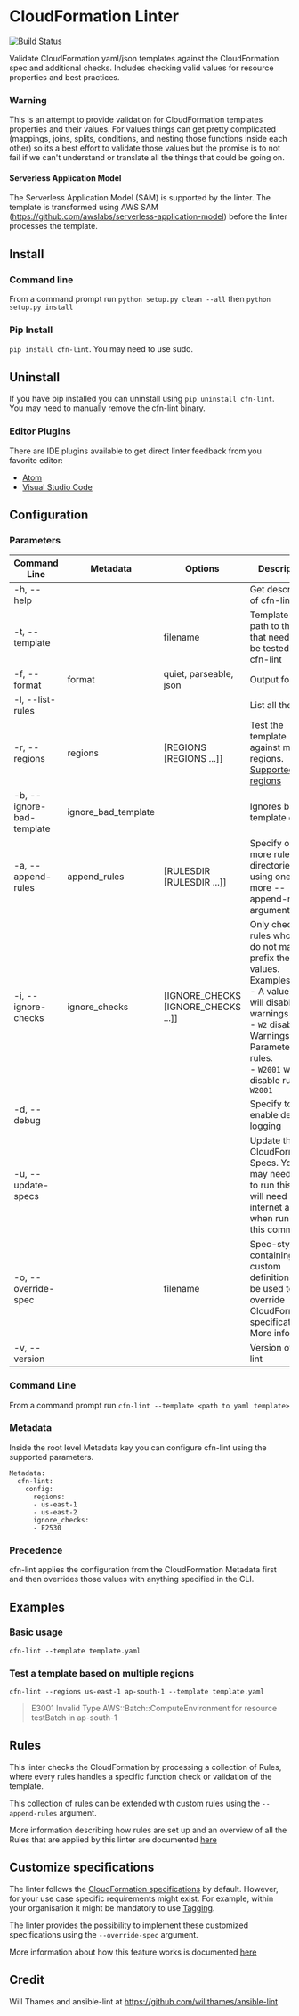 # CloudFormation Linter

[![Build Status](https://codebuild.us-east-1.amazonaws.com/badges?uuid=eyJlbmNyeXB0ZWREYXRhIjoibm1lNzczajZWcGw3UE5JRkhhcTBVZzBWTVRMYUtBU2lNcjdPNDVMK2JFM1RERGNDRjJlY2FQMVIrdFFpamx3M3ZaSDF5UCtrRGxkV1BrYU96YTdGNUE4PSIsIml2UGFyYW1ldGVyU3BlYyI6Im1DZklveUk5dXY0dTBucEsiLCJtYXRlcmlhbFNldFNlcmlhbCI6MX0%3D&branch=master)](https://github.com/awslabs/cfn-python-lint)

Validate CloudFormation yaml/json templates against the CloudFormation spec and additional
checks.  Includes checking valid values for resource properties and best practices.

### Warning
This is an attempt to provide validation for CloudFormation templates properties and
their values.  For values things can get pretty complicated (mappings, joins, splits,
conditions, and nesting those functions inside each other) so its a best effort to
validate those values but the promise is to not fail if we can't understand or translate
all the things that could be going on.

#### Serverless Application Model
The Serverless Application Model (SAM) is supported by the linter. The template is
transformed using AWS SAM (https://github.com/awslabs/serverless-application-model)
before the linter processes the template.


## Install
### Command line
From a command prompt run `python setup.py clean --all` then `python setup.py install`

### Pip Install
`pip install cfn-lint`.  You may need to use sudo.

## Uninstall
If you have pip installed you can uninstall using `pip uninstall cfn-lint`.  You
may need to manually remove the cfn-lint binary.

### Editor Plugins
There are IDE plugins available to get direct linter feedback from you favorite editor:

* [Atom](https://atom.io/packages/atom-cfn-lint)
* [Visual Studio Code](https://marketplace.visualstudio.com/items?itemName=kddejong.vscode-cfn-lint)

## Configuration
### Parameters

| Command Line  | Metadata | Options | Description |
| ------------- | ------------- | ------------- | ------------- |
| -h, --help  |   | | Get description of cfn-lint |
| -t, --template  |   | filename | Template file path to the file that needs to be tested by cfn-lint |
| -f, --format    | format | quiet, parseable, json | Output format |
| -l, --list-rules | | | List all the rules |
| -r, --regions | regions | [REGIONS [REGIONS ...]]  | Test the template against many regions.  [Supported regions](https://docs.aws.amazon.com/AWSCloudFormation/latest/UserGuide/cfn-resource-specification.html) |
| -b, --ignore-bad-template | ignore_bad_template | | Ignores bad template errors |
| -a, --append-rules | append_rules | [RULESDIR [RULESDIR ...]] | Specify one or more rules directories using one or more --append-rules arguments. |
| -i, --ignore-checks | ignore_checks | [IGNORE_CHECKS [IGNORE_CHECKS ...]] | Only check rules whose ID do not match or prefix these values.  Examples: <br />- A value of `W` will disable all warnings<br />- `W2` disables all Warnings for Parameter rules.<br />- `W2001` will disable rule `W2001` |
| -d, --debug |  |  | Specify to enable debug logging |
| -u, --update-specs | | | Update the CloudFormation Specs.  You may need sudo to run this.  You will need internet access when running this command |
| -o, --override-spec | | filename | Spec-style file containing custom definitions. Can be used to override CloudFormation specifications. More info [here](#customise-specifications) |
| -v, --version | | | Version of cfn-lint |

### Command Line
From a command prompt run `cfn-lint --template <path to yaml template>`

### Metadata
Inside the root level Metadata key you can configure cfn-lint using the supported parameters.
```
Metadata:
  cfn-lint:
    config:
      regions:
      - us-east-1
      - us-east-2
      ignore_checks:
      - E2530
```

### Precedence
cfn-lint applies the configuration from the CloudFormation Metadata first and then overrides those values with anything specified in the CLI.

## Examples
### Basic usage
`cfn-lint --template template.yaml`

### Test a template based on multiple regions
`cfn-lint --regions us-east-1 ap-south-1 --template template.yaml`

> E3001 Invalid Type AWS::Batch::ComputeEnvironment for resource testBatch in ap-south-1


## Rules
This linter checks the CloudFormation by processing a collection of Rules, where every rules handles a specific function check or validation of the template.

This collection of rules can be extended with custom rules using the `--append-rules` argument.

More information describing how rules are set up and an overview of all the Rules that are applied by this linter are documented [here](docs/rules.md)


## Customize specifications
The linter follows the [CloudFormation specifications](https://docs.aws.amazon.com/AWSCloudFormation/latest/UserGuide/cfn-resource-specification.html) by default. However, for your use case specific requirements might exist. For example, within your organisation it might be mandatory to use [Tagging](https://aws.amazon.com/answers/account-management/aws-tagging-strategies/).

The linter provides the possibility to implement these customized specifications using the `--override-spec` argument.

More information about how this feature works is documented [here](docs/customize_specifications.md)

## Credit
Will Thames and ansible-lint at https://github.com/willthames/ansible-lint
